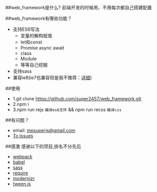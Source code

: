 ##web_framework是什么?
前端开发的时候用，不用每次都自己搭建配置

##web_framework有哪些功能？

* 支持ES6写法
    *  变量的解构赋值
    *  let和const
    *  Promise async await
    *  class
    *  Module
    *  等等自己挖掘
* 支持sass
* 兼容ie8(ie7也兼容但是我不推荐：[详细](http://tongji.baidu.com/data/browser/))


##使用
* 1.git clone https://github.com/super2457/web_framework.git
* 2.npm i
* 3.npm run rejs `编译es6文件` && npm run recss `编译css`

##有问题？
* email: mesuperjs@gmail.com
* [To Issues](https://github.com/super2457/web_framework/issues)


##感激
感谢以下的项目,排名不分先后

* [webpack](https://github.com/webpack/webpack) 
* [babel](https://github.com/babel)
* [sass](https://github.com/sass)
* [require](https://github.com/requirejs/requirejs)
* [modernizr](https://github.com/Modernizr/Modernizr)
* [tween.js](https://github.com/tweenjs/tween.js)
